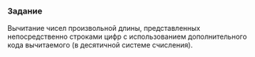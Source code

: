 ### Задание
Вычитание чисел произвольной длины, представленных непосредственно строками цифр с использованием дополнительного кода вычитаемого (в десятичной системе счисления).